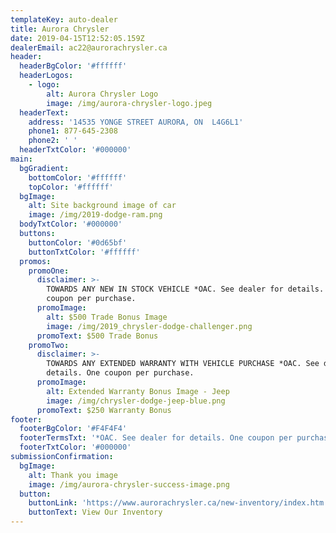 ```yaml
---
templateKey: auto-dealer
title: Aurora Chrysler
date: 2019-04-15T12:52:05.159Z
dealerEmail: ac22@aurorachrysler.ca
header:
  headerBgColor: '#ffffff'
  headerLogos:
    - logo:
        alt: Aurora Chrysler Logo
        image: /img/aurora-chrysler-logo.jpeg
  headerText:
    address: '14535 YONGE STREET AURORA, ON  L4G6L1'
    phone1: 877-645-2308
    phone2: ' '
  headerTxtColor: '#000000'
main:
  bgGradient:
    bottomColor: '#ffffff'
    topColor: '#ffffff'
  bgImage:
    alt: Site background image of car
    image: /img/2019-dodge-ram.png
  bodyTxtColor: '#000000'
  buttons:
    buttonColor: '#0d65bf'
    buttonTxtColor: '#ffffff'
  promos:
    promoOne:
      disclaimer: >-
        TOWARDS ANY NEW IN STOCK VEHICLE *OAC. See dealer for details. One
        coupon per purchase.
      promoImage:
        alt: $500 Trade Bonus Image
        image: /img/2019_chrysler-dodge-challenger.png
      promoText: $500 Trade Bonus
    promoTwo:
      disclaimer: >-
        TOWARDS ANY EXTENDED WARRANTY WITH VEHICLE PURCHASE *OAC. See dealer for
        details. One coupon per purchase.
      promoImage:
        alt: Extended Warranty Bonus Image - Jeep
        image: /img/chrysler-dodge-jeep-blue.png
      promoText: $250 Warranty Bonus
footer:
  footerBgColor: '#F4F4F4'
  footerTermsTxt: '*OAC. See dealer for details. One coupon per purchase.'
  footerTxtColor: '#000000'
submissionConfirmation:
  bgImage:
    alt: Thank you image
    image: /img/aurora-chrysler-success-image.png
  button:
    buttonLink: 'https://www.aurorachrysler.ca/new-inventory/index.htm'
    buttonText: View Our Inventory
---
```


